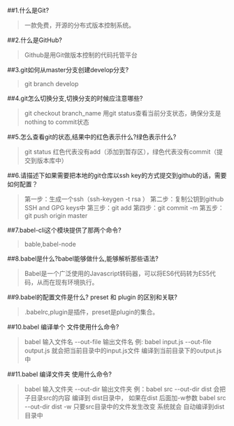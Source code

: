 ##1.什么是Git?
> 一款免费，开源的分布式版本控制系统。

##2.什么是GitHub?
> Github是用Git做版本控制的代码托管平台

##3.git如何从master分支创建develop分支?
> git branch develop

##4.git怎么切换分支,切换分支的时候应注意哪些?
> git checkout branch_name
> 用git status查看当前分支状态，确保分支是nothing to commit状态

##5.怎么查看git的状态,结果中的红色表示什么?绿色表示什么?
> git status
> 红色代表没有add（添加到暂存区），绿色代表没有commit（提交到版本库中）

##6.请描述下如果需要把本地的git仓库以ssh key的方式提交到github的话，需要如何配置？
> 第一步：生成一个ssh（ssh-keygen -t rsa ）
> 第二步：复制公钥到github SSH and GPG keys中
> 第三步：git add 
> 第四步：git commit -m
> 第五步：git push origin master

##7.babel-cli这个模块提供了那两个命令?
> bable,babel-node

##8.babel是什么?babel能够做什么,能够解析那些语法?
> Babel是一个广泛使用的Javascript转码器，可以将ES6代码转为ES5代码，从而在现有环境执行。

##9.babel的配置文件是什么? preset 和 plugin 的区别和关联?
> .babelrc,plugin是插件，preset是plugin的集合。

##10.babel 编译单个 文件使用什么命令?
> babel 输入文件名 --out-file 输出文件名
> 例: babel input.js --out-file output.js
> 就会把当前目录中的input.js文件 编译到当前目录下的output.js中

##11.babel 编译文件夹 使用什么命令?
> babel 输入文件夹 --out-dir 输出文件夹
> 例：babel src --out-dir dist
> 会把子目录src的内容 编译到 dist目录中，
> 如果在dist 后面加-w参数 babel src --out-dir dist -w 只要src目录中的文件发生改变 系统就会 自动编译到dist目录中